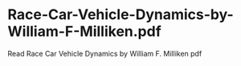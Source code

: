 # Race-Car-Vehicle-Dynamics-by-William-F-Milliken.pdf
Read Race Car Vehicle Dynamics by William F. Milliken pdf
